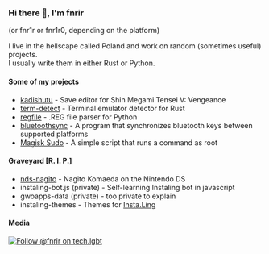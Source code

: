 ### Hi there 👋, I'm fnrir

(or fnr1r or fnr1r0, depending on the platform)

I live in the hellscape called Poland and work on random (sometimes useful) projects.  
I usually write them in either Rust or Python.  

#### Some of my projects

- [kadishutu](https://github.com/fnr1r/kadishutu) - Save editor for Shin Megami Tensei V: Vengeance
- [term-detect](https://gitlab.com/fnrir/term-detect) - Terminal emulator detector for Rust
- [regfile](https://gitlab.com/fnrir/regfile) - .REG file parser for Python
- [bluetoothsync](https://gitlab.com/fnrir/bluetoothsync) - A program that synchronizes bluetooth keys between supported platforms
- [Magisk Sudo](https://gitlab.com/fnrir/magisk-sudo) - A simple script that runs a command as root

#### Graveyard [R. I. P.]

- [nds-nagito](https://github.com/fnr1r/nds-nagito) - Nagito Komaeda on the Nintendo DS
- instaling-bot.js (private) - Self-learning Instaling bot in javascript
- gwoapps-data (private) - too private to explain
- instaling-themes - Themes for [Insta.Ling](https://instaling.pl/)

#### Media

<p align="left">
<a href="https://tech.lgbt/@fnrir"><img src="https://img.shields.io/mastodon/follow/110468693862931848?logo=mastodon&style=for-the-badge" alt="Follow @fnrir on tech.lgbt" /></a>
<!-- no more Xitter -->
<!-- trans rights!!! -->
</p>

<!-- ignore this LOL -->
<!--
**fnr1r/fnr1r** is a ✨ _special_ ✨ repository because its `README.md` (this file) appears on your GitHub profile.

Here are some ideas to get you started:

- 🔭 I’m currently working on ...
- 🌱 I’m currently learning ...
- 👯 I’m looking to collaborate on ...
- 🤔 I’m looking for help with ...
- 💬 Ask me about ...
- 📫 How to reach me: ...
- 😄 Pronouns: ...
- ⚡ Fun fact: ...
-->
